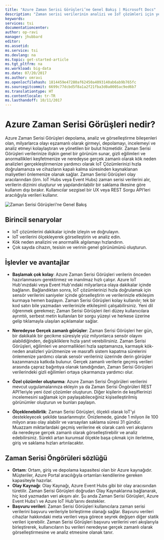 ```yaml
---
title: "Azure Zaman Serisi Görüşleri’ne Genel Bakış | Microsoft Docs"
description: "Zaman serisi verilerinin analizi ve IoT çözümleri için yeni bir hizmet olan Azure Zaman Serisi Görüşleri’ne giriş"
keywords: 
services: tsi
documentationcenter: 
author: op-ravi
manager: jhubbard
editor: 
ms.assetid: 
ms.service: tsi
ms.devlang: na
ms.topic: get-started-article
ms.tgt_pltfrm: na
ms.workload: big-data
ms.date: 07/20/2017
ms.author: omravi
ms.openlocfilehash: 1814459e47280af62450a4093140ab6ab9b765fc
ms.sourcegitcommit: 6699c77dcbd5f8a1a2f21fba3d0a0005ac9ed6b7
ms.translationtype: HT
ms.contentlocale: tr-TR
ms.lasthandoff: 10/11/2017
---
```

# <a name="what-is-azure-time-series-insights"></a>Azure Zaman Serisi Görüşleri nedir?

Azure Zaman Serisi Görüşleri depolama, analiz ve görselleştirme bileşenleri olan, milyarlarca olayı eşzamanlı olarak girmeyi, depolamayı, incelemeyi ve analiz etmeyi kolaylaştıran ve yönetilen bir bulut hizmetidir. Zaman Serisi Görüşleri verilerinize ilişkin genel bir görünüm sunar, gizli eğilimleri ve anormallikleri keşfetmenize ve neredeyse gerçek zamanlı olarak kök neden analizleri gerçekleştirmenize yardımcı olarak IoT Çözümlerinizi hızla doğrulamanıza ve cihazların kapalı kalma süresinden kaynaklanan maliyetleri önlemenize olanak sağlar. Zaman Serisi Görüşleri olay aracılarından (örn. IoT Hubs veya Event Hubs) zaman serisi verilerini alır, verilerin dizinini oluşturur ve yapılandırılabilir bir saklama ilkesine göre kullanım dışı bırakır. Kullanıcılar sezgisel bir UX veya REST Sorgu API’leri aracılığıyla verileri kullanır.

![Zaman Serisi Görüşleri’ne Genel Bakış](media/overview/time-series-insights-overview-flow.png)

## <a name="primary-scenarios"></a>Birincil senaryolar

* IoT çözümlerini dakikalar içinde izleyin ve doğrulayın.
* IoT verilerini ölçekleyerek görselleştirin ve analiz edin.
* Kök neden analizini ve anormallik algılamayı hızlandırın.
* Çok sayıda cihazın, tesisin ve verinin genel görünümünü oluşturun.

## <a name="capabilities-and-benefits"></a>İşlevler ve avantajlar

* **Başlamak çok kolay**: Azure Zaman Serisi Görüşleri verilerin önceden hazırlanmasını gerektirmez ve inanılmaz hızlı çalışır. Azure IoT Hub'ınızdaki veya Event Hub'ındaki milyarlarca olaya dakikalar içinde bağlanın. Bağlandıktan sonra, IoT çözümlerinizi hızla doğrulamak için sensör verilerini saniyeler içinde görselleştirin ve verilerinizle etkileşim kurmaya hemen başlayın. Zaman Serisi Görüşleri kolay kullanılır; tek bir kod satırı bile yazmadan verilerinizle etkileşimli çalışabilirsiniz.  Yeni dil öğrenmek gerekmez; Zaman Serisi Görüşleri ileri düzey kullanıcılara ayrıntılı, serbest metin kullanılan bir sorgu yüzeyi ve herkese üzerine gelip tıklamayla ulaşılan açıklamalar sağlar.

* **Neredeyse Gerçek zamanlı görüşler**: Zaman Serisi Görüşleri her gün, bir dakikalık bir gecikme süresiyle yüz milyonlarca sensör olayını alabildiğinden, değişikliklere hızla yanıt verebilirsiniz. Zaman Serisi Görüşleri, eğilimleri ve anormallikleri hızla saptamanıza, karmaşık kök-neden analizleri yürütmenize ve masraflı sistem kapatma sürelerini önlemenize yardımcı olarak sensör verileriniz üzerinde derin görüşler kazanmanıza katkıda bulunur. Gerçek zamanlı verilerle geçmiş verileri arasında çapraz bağıntıya olanak tanıdığından, Zaman Serisi Görüşleri verilerindeki gizli eğilimleri ortaya çıkarmanıza yardımcı olur.

* **Özel çözümler oluşturma**: Azure Zaman Serisi Öngörüleri verilerini mevcut uygulamalarınıza ekleyin ya da Zaman Serisi Öngörüleri REST API’leriyle yeni özel çözümler oluşturun. Diğer kişilerin de keşiflerinizi incelemesini sağlamak için paylaşabileceğiniz kişiselleştirilmiş görünümler oluşturun ve bunları paylaşın.

* **Ölçeklenebilirlik**: Zaman Serisi Görüşleri, ölçekli olarak IoT'yi destekleyecek şekilde tasarlanmıştır. Önizlemede, günde 1 milyon ile 100 milyon arası olay alabilir ve varsayılan saklama süresi 31 gündür. Muazzam miktarlardaki geçmiş verilerine ek olarak canlı veri akışlarını da neredeyse gerçek zamanlı olarak görselleştirebilir ve analiz edebilirsiniz. Sürekli artan kurumsal ölçekle başa çıkmak için ilerletme, giriş ve saklama hızları artırılacaktır.

## <a name="time-series-insights-glossary"></a>Zaman Serisi Öngörüleri sözlüğü

* **Ortam**: Ortam, giriş ve depolama kapasitesi olan bir Azure kaynağıdır.  Müşteriler, Azure Portal aracılığıyla ortamları kendilerine gereken kapasiteyle hazırlar.
* **Olay Kaynağı**: Olay Kaynağı, Azure Event Hubs gibi bir olay aracısından türetilir.  Zaman Serisi Görüşleri doğrudan Olay Kaynaklarına bağlanarak, hiç kod yazmadan veri akışını alır. Şu anda Zaman Serisi Görüşleri, Azure Event Hubs'ı ve Azure IoT Hub'larını destekler.
* **Başvuru verileri**: Zaman Serisi Görüşleri kullanıcılara zaman serisi verilerini başvuru verileriyle birleştirme olanağı sağlar.  Başvuru verileri cihazlar hakkındaki meta verileri veya görece seyrek değişen diğer statik verileri içerebilir. Zaman Serisi Görüşleri başvuru verilerini veri akışlarıyla birleştirerek, kullanıcıların bu verileri neredeyse gerçek zamanlı olarak görselleştirmesine ve analiz etmesine olanak tanır.
